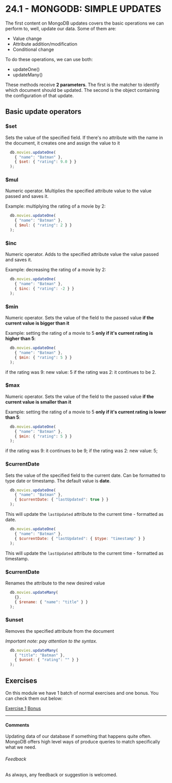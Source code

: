 # 24.1 - MONGODB: SIMPLE UPDATES

The first content on MongoDB updates covers the basic operations we can perform to, well, update our data. Some of them are:

* Value change
* Attribute addition/modification
* Conditional change

To do these operations, we can use both:

* updateOne()
* updateMany()

These methods receive **2 parameters**. The first is the matcher to identify which document should be updated. The second is the object containing the configuration of that update.

## Basic update operators

### $set

Sets the value of the specified field. If there's no attribute with the name in the document, it creates one and assign the value to it

```javascript
  db.movies.updateOne(
    { "name": "Batman" },
    { $set: { "rating": 9.0 } }
  );
```

### $mul

Numeric operator. Multiplies the specified attribute value to the value passed and saves it.

Example: multiplying the rating of a movie by 2:

```javascript
  db.movies.updateOne(
    { "name": "Batman" },
    { $mul: { "rating": 2 } }
  );
```

### $inc

Numeric operator. Adds to the specified attribute value the value passed and saves it.

Example: decreasing the rating of a movie by 2:

```javascript
  db.movies.updateOne(
    { "name": "Batman" },
    { $inc: { "rating": -2 } }
  );
```

### $min

Numeric operator. Sets the value of the field to the passed value **if the current value is bigger than it**

Example: setting the rating of a movie to 5 **only if it's current rating is higher than 5**:

```javascript
  db.movies.updateOne(
    { "name": "Batman" },
    { $min: { "rating": 5 } }
  );
```

if the rating was 9: new value: 5
if the rating was 2: it continues to be 2.

### $max

Numeric operator. Sets the value of the field to the passed value **if the current value is smaller than it**

Example: setting the rating of a movie to 5 **only if it's current rating is lower than 5**:

```javascript
  db.movies.updateOne(
    { "name": "Batman" },
    { $min: { "rating": 5 } }
  );
```

if the rating was 9: it continues to be 9;
if the rating was 2: new value: 5;

### $currentDate

Sets the value of the specified field to the current date. Can be formatted to type date or timestamp. The default value is **date**.

```javascript
  db.movies.updateOne(
    { "name": "Batman" },
    { $currentDate: { "lastUpdated": true } }
  );
```

This will update the `lastUpdated` attribute to the current time - formatted as date.

```javascript
  db.movies.updateOne(
    { "name": "Batman" },
    { $currentDate: { "lastUpdated": { $type: "timestamp" } }
  );
```

This will update the `lastUpdated` attribute to the current time - formatted as timestamp.

### $currentDate

Renames the attribute to the new desired value

```javascript
  db.movies.updateMany(
    {},
    { $rename: { "name": "title" } }
  );
```

### $unset

Removes the specified attribute from the document

*Important note: pay attention to the syntax.*

```javascript
  db.movies.updateMany(
    { "title": "Batman" },
    { $unset: { "rating": "" } }
  );
```

## Exercises

On this module we have 1 batch of normal exercises and one bonus. You can check them out below:

[Exercise 1](./exercises/exercises.md)
[Bonus](./exercises/bonus.md)

----

#### Comments

Updating data of our database if something that happens quite often. MongoDB offers high level ways of produce queries to match specifically what we need.

###### Feedback

As always, any feedback or suggestion is welcomed.

